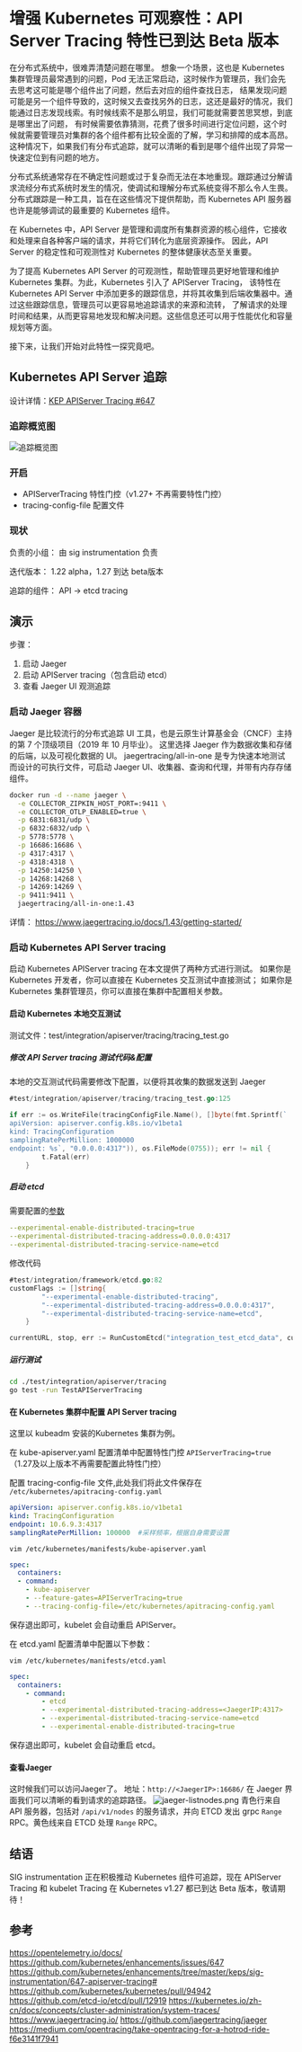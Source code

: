 # 增强 Kubernetes 可观察性：API Server Tracing 特性已到达 Beta 版本
在分布式系统中，很难弄清楚问题在哪里。
想象一个场景，这也是 Kubernetes 集群管理员最常遇到的问题，Pod 无法正常启动，这时候作为管理员，我们会先去思考这可能是哪个组件出了问题，然后去对应的组件查找日志，
结果发现问题可能是另一个组件导致的，这时候又去查找另外的日志，这还是最好的情况，我们能通过日志发现线索。有时候线索不是那么明显，我们可能就需要苦思冥想，到底是哪里出了问题，
有时候需要依靠猜测，花费了很多时间进行定位问题，这个时候就需要管理员对集群的各个组件都有比较全面的了解，学习和排障的成本高昂。
这种情况下，如果我们有分布式追踪，就可以清晰的看到是哪个组件出现了异常一快速定位到有问题的地方。

分布式系统通常存在不确定性问题或过于复杂而无法在本地重现。跟踪通过分解请求流经分布式系统时发生的情况，使调试和理解分布式系统变得不那么令人生畏。
分布式跟踪是一种工具，旨在在这些情况下提供帮助，而 Kubernetes API 服务器也许是能够调试的最重要的 Kubernetes 组件。

在 Kubernetes 中，API Server 是管理和调度所有集群资源的核心组件，它接收和处理来自各种客户端的请求，并将它们转化为底层资源操作。
因此，API Server 的稳定性和可观测性对 Kubernetes 的整体健康状态至关重要。

为了提高 Kubernetes API Server 的可观测性，帮助管理员更好地管理和维护 Kubernetes 集群。为此，Kubernetes 引入了 APIServer Tracing，
该特性在 Kubernetes API Server 中添加更多的跟踪信息，并将其收集到后端收集器中。通过这些跟踪信息，管理员可以更容易地追踪请求的来源和流转，
了解请求的处理时间和结果，从而更容易地发现和解决问题。这些信息还可以用于性能优化和容量规划等方面。

接下来，让我们开始对此特性一探究竟吧。

## Kubernetes API Server 追踪
设计详情：[KEP APIServer Tracing #647](https://github.com/kubernetes/enhancements/issues/647)

### 追踪概览图
![追踪概览图](apiserverTracing.svg)

### 开启
- APIServerTracing 特性门控（v1.27+ 不再需要特性门控）
- tracing-config-file 配置文件


### 现状
负责的小组：
由 sig instrumentation 负责

迭代版本：
1.22 alpha，1.27 到达 beta版本

追踪的组件：
API → etcd tracing

## 演示
步骤：
1. 启动 Jaeger
2. 启动 APIServer tracing（包含启动 etcd）
3. 查看 Jaeger UI 观测追踪

### 启动 Jaeger 容器
Jaeger 是比较流行的分布式追踪 UI 工具，也是云原生计算基金会（CNCF）主持的第 7 个顶级项目（2019 年 10 月毕业）。
这里选择 Jaeger 作为数据收集和存储的后端，以及可视化数据的 UI。
jaegertracing/all-in-one 是专为快速本地测试而设计的可执行文件，可启动 Jaeger UI、收集器、查询和代理，并带有内存存储组件。
```bash
docker run -d --name jaeger \
  -e COLLECTOR_ZIPKIN_HOST_PORT=:9411 \
  -e COLLECTOR_OTLP_ENABLED=true \
  -p 6831:6831/udp \
  -p 6832:6832/udp \
  -p 5778:5778 \
  -p 16686:16686 \
  -p 4317:4317 \
  -p 4318:4318 \
  -p 14250:14250 \
  -p 14268:14268 \
  -p 14269:14269 \
  -p 9411:9411 \
  jaegertracing/all-in-one:1.43
```
详情： https://www.jaegertracing.io/docs/1.43/getting-started/

### 启动 Kubernetes API Server tracing
启动 Kubernetes APIServer tracing 在本文提供了两种方式进行测试。
如果你是 Kubernetes 开发者，你可以直接在 Kubernetes 交互测试中直接测试；
如果你是 Kubernetes 集群管理员，你可以直接在集群中配置相关参数。
#### 启动 Kubernetes 本地交互测试
测试文件：test/integration/apiserver/tracing/tracing_test.go

##### 修改 API Server tracing 测试代码&配置
本地的交互测试代码需要修改下配置，以便将其收集的数据发送到 Jaeger

```go
#test/integration/apiserver/tracing/tracing_test.go:125

if err := os.WriteFile(tracingConfigFile.Name(), []byte(fmt.Sprintf(`
apiVersion: apiserver.config.k8s.io/v1beta1
kind: TracingConfiguration
samplingRatePerMillion: 1000000
endpoint: %s`, "0.0.0.0:4317")), os.FileMode(0755)); err != nil {
		t.Fatal(err)
	}
```

##### 启动 etcd
需要配置的[参数](https://etcd.io/docs/v3.5/op-guide/monitoring/#distributed-tracing)
```yaml
--experimental-enable-distributed-tracing=true
--experimental-distributed-tracing-address=0.0.0.0:4317
--experimental-distributed-tracing-service-name=etcd
```

修改代码
```go
#test/integration/framework/etcd.go:82
customFlags := []string{
		"--experimental-enable-distributed-tracing",
		"--experimental-distributed-tracing-address=0.0.0.0:4317",
		"--experimental-distributed-tracing-service-name=etcd",
	}

currentURL, stop, err := RunCustomEtcd("integration_test_etcd_data", customFlags, output)
```

##### 运行测试
```bash
cd ./test/integration/apiserver/tracing
go test -run TestAPIServerTracing
```

#### 在 Kubernetes 集群中配置 API Server tracing
这里以 kubeadm 安装的Kubernetes 集群为例。

在 kube-apiserver.yaml 配置清单中配置特性门控 `APIServerTracing=true`（1.27及以上版本不再需要配置此特性门控）

配置 tracing-config-file 文件,此处我们将此文件保存在 `/etc/kubernetes/apitracing-config.yaml`
```yaml
apiVersion: apiserver.config.k8s.io/v1beta1
kind: TracingConfiguration
endpoint: 10.6.9.3:4317
samplingRatePerMillion: 100000  #采样频率，根据自身需要设置
```

```shell
vim /etc/kubernetes/manifests/kube-apiserver.yaml
```
```yaml
spec:
  containers:
  - command:
    - kube-apiserver
    - --feature-gates=APIServerTracing=true
    - --tracing-config-file=/etc/kubernetes/apitracing-config.yaml
```
保存退出即可，kubelet 会自动重启 APIServer。

在 etcd.yaml 配置清单中配置以下参数：
```shell
vim /etc/kubernetes/manifests/etcd.yaml
```
```yaml
spec:
  containers:
    - command:
        - etcd
        - --experimental-distributed-tracing-address=<JaegerIP:4317>
        - --experimental-distributed-tracing-service-name=etcd
        - --experimental-enable-distributed-tracing=true
```
保存退出即可，kubelet 会自动重启 etcd。

#### 查看Jaeger
这时候我们可以访问Jaeger了。 地址：`http://<JaegerIP>:16686/`
在 Jaeger 界面我们可以清晰的看到请求的追踪路径。
![jaeger-listnodes.png](jaeger-listnodes.png)
青色行来自 API 服务器，包括对 `/api/v1/nodes` 的服务请求，并向 ETCD 发出 grpc `Range` RPC。黄色线来自 ETCD 处理 `Range` RPC。

## 结语
SIG instrumentation 正在积极推动 Kubernetes 组件可追踪，现在 APIServer Tracing 和 kubelet Tracing 在 Kubernetes v1.27 都已到达 Beta 版本，敬请期待！

## 参考
https://opentelemetry.io/docs/
https://github.com/kubernetes/enhancements/issues/647
https://github.com/kubernetes/enhancements/tree/master/keps/sig-instrumentation/647-apiserver-tracing#
https://github.com/kubernetes/kubernetes/pull/94942
https://github.com/etcd-io/etcd/pull/12919
https://kubernetes.io/zh-cn/docs/concepts/cluster-administration/system-traces/
https://www.jaegertracing.io/
https://github.com/jaegertracing/jaeger
https://medium.com/opentracing/take-opentracing-for-a-hotrod-ride-f6e3141f7941

